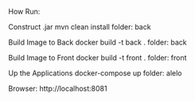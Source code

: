 How Run:

Construct .jar
mvn clean install 
folder: back

Build Image to Back
docker build -t back .
folder: back

Build Image to Front
docker build -t front .
folder: front

Up the Applications
docker-compose up
folder: alelo

Browser:
http://localhost:8081
